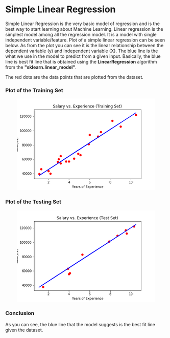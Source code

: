 # Simple Linear Regression
Simple Linear Regression is the very basic model of regression and is the best way to start learning about Machine Learning. Linear regression is the simplest model among all the regression model. It is a model with single independent variable/feature. Plot of a simple linear regression can be seen below. As from the plot you can see it is the linear relationship between the dependent variable (y) and independent variable (X). The blue line is the what we use in the model to predict from a given input. Basically, the blue line is best fit line that is obtained using the <strong>LinearRegression</strong> algorithm from the <strong>"sklearn.linear_model"</strong>.

The red dots are the data points that are plotted from the dataset.

### Plot of the Training Set
<p align="center">
  <img src="https://raw.githubusercontent.com/TheRealMentor/regression-models/master/Simple%20Linear%20Regression/training_set.png" alt="Salary vs. Experience (Training Set)">
</p>

### Plot of the Testing Set
<p align="center">
  <img src="https://raw.githubusercontent.com/TheRealMentor/regression-models/master/Simple%20Linear%20Regression/test_set.png" alt="Salary vs. Experience (Testing Set)">
</p>

### Conclusion
As you can see, the blue line that the model suggests is the best fit line given the dataset.
